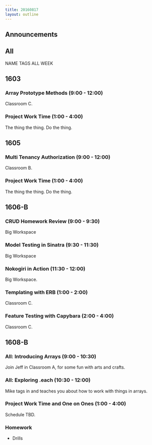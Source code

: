 ```yaml
---
title: 20160817
layout: outline
---
```


## Announcements

## All

NAME TAGS ALL WEEK


## 1603

### Array Prototype Methods (9:00 - 12:00)

Classroom C.

### Project Work Time (1:00 - 4:00)

The thing the thing. Do the thing.


## 1605

### Multi Tenancy Authorization (9:00 - 12:00)

Classroom B.

### Project Work Time (1:00 - 4:00)

The thing the thing. Do the thing.


## 1606-B

### CRUD Homework Review (9:00 - 9:30)

Big Workspace

### Model Testing in Sinatra (9:30 - 11:30)

Big Workspace

### Nokogiri in Action (11:30 - 12:00)

Big Workspace.

### Templating with ERB (1:00 - 2:00)

Classroom C.

### Feature Testing with Capybara (2:00 - 4:00)

Classroom C.


## 1608-B

### All: Introducing Arrays (9:00 - 10:30)

Join Jeff in Classroom A, for some fun with arts and crafts.

### All: Exploring .each (10:30 - 12:00)

Mike tags in and teaches you about how to work with things in arrays.

### Project Work Time and One on Ones (1:00 - 4:00)

Schedule TBD.

### Homework

* Drills
